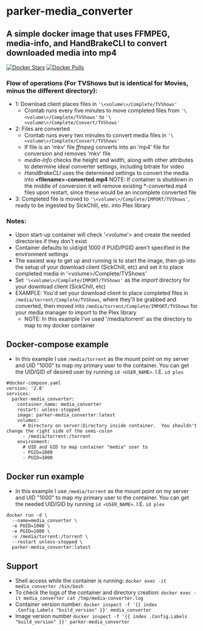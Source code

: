 # parker-media_converter
## A simple docker image that uses FFMPEG, media-info, and HandBrakeCLI to convert downloaded media into mp4
[![Docker Stars](https://img.shields.io/docker/stars/parkerhemphill/media-converter.svg?maxAge=604800)](https://store.docker.com/community/images/parkerhemphill/media-converter) [![Docker Pulls](https://img.shields.io/docker/pulls/parkerhemphill/media-converter.svg?maxAge=604800)](https://store.docker.com/community/images/pihole/pihole)
### Flow of operations (For TVShows but is identical for Movies, minus the different directory):
* 1: Download client places files in `'\<volume\>/Complete/TVShows'`
  * Crontab runs every five minutes to move completed files from `'\<volume\>/Complete/TVShows'` to `'\<volume\>/Complete/Convert/TVShows'`
* 2: Files are converted
  * Crontab runs every two minutes to convert media files in `'\<volume\>/Complete/Convert/TVShows'`
  * If file is an 'mkv' file *ffmpeg* converts into an 'mp4' file for conversion and removes 'mkv' file
  * *media-info* checks the height and width, along with other attributes to determine ideal converter settings, including bitrate for video
  * *HandBrakeCLI* uses the determined settings to convert the media into **\<filename\>-converted.mp4**
  NOTE: If container is shutdown in the middle of conversion it will remove existing \*-converted.mp4 files upon restart, since these would be an incomplete converted file 
* 3: Completed file is moved to `'\<volume\>/Complete/IMPORT/TVShows'`, ready to be ingested by SickChill, etc. into Plex library
  
### Notes:
* Upon start-up container will check \'<volume'\> and create the needed directories if they don't exist
* Container defaults to uid/gid 1000 if PUID/PGID aren't specified in the environment settings
* The easiest way to get up and running is to start the image, then go into the setup of your download client (SickChill, etc) and set it to place completed media in '\<volume\>/Complete/TVShows'
* Set `'\<volume\>/Complete/IMPORT/TVShows'` as the *import* directory for your download client (SickChill, etc)
* EXAMPLE: You'd set your download client to place completed files in `/media/torrent/Complete/TVShows`, where they'll be grabbed and converted, then moved into `/media/torrent/Complete/IMPORT/TVShows` for your media manager to import to the Plex library
  * NOTE: In this example I've used '/media/torrent' as the directory to map to my docker container

## Docker-compose example
* In this example I use `/media/torrent` as the mount point on my server and UID "1000" to map my primary user to the container.  You can get the UID/GID of desired user by running `id <USER_NAME>`.  I.E. `id plex`
```
#docker-compose.yaml
version: '2.0'
services:
  parker-media_converter:
    container_name: media_converter
    restart: unless-stopped
    image: parker-media_converter:latest
    volumes:
      # Directory on server:Directory inside container.  You shouldn't change the right side of the semi-colon
      - /media/torrent:/torrent
    environment:
      # UID and GID to map container "media" user to
      - PGID=1000
      - PUID=1000
```
## Docker run example
* In this example I use `/media/torrent` as the mount point on my server and UID "1000" to map my primary user to the container.  You can get the needed UID/GID by running `id <USER_NAME>`.  I.E. `id plex`
```
docker run -d \
  --name=media_converter \
  -e PUID=1000 \
  -e PGID=1000 \
  -v /media/torrent:/torrent \
  --restart unless-stopped \
  parker-media_converter:latest
```
## Support
* Shell access while the container is running:
 `docker exec -it media_converter /bin/bash`
* To check the logs of the container and directory creation:
 `docker exec -it media_converter cat /tmp/media-converter.log`
* Container version number:
 `docker inspect -f '{{ index .Config.Labels "build_version" }}' media_converter`
* Image version number
 `docker inspect -f '{{ index .Config.Labels "build_version" }}' parker-media_converter`
